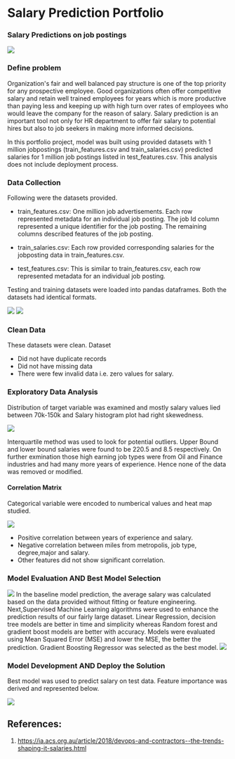 # Salary Prediction Portfolio
### Salary Predictions on job postings

<img src = "Images/Image%201.jpg" >





      

### Define problem
Organization's fair and well balanced pay structure is one of the top priority for any prospective employee. Good organizations often offer competitive salary and retain well trained employees for years which is more productive than paying less and  keeping  up with high turn over rates of employees who would leave the company for the reason of salary. Salary prediction is an important tool not only for HR department to offer fair salary to potential hires but also to job seekers in making more informed decisions.

In this portfolio project, model was built using provided datasets with 1 million jobpostings (train_features.csv and train_salaries.csv) predicted salaries for 1 million job postings listed in test_features.csv. This analysis does not include deployment process.

### Data Collection
Following were the datasets provided.

* train_features.csv: One million job advertisements. Each row represented metadata for an individual job posting. The job Id column represented a unique identifier for the job posting. The remaining columns described features of the job posting.

* train_salaries.csv: Each row provided corresponding salaries for the jobposting data in train_features.csv.

* test_features.csv: This is similar to train_features.csv, each row represented metadata for an individual job posting.

Testing and training datasets were loaded into pandas dataframes. Both the datasets had identical formats.


<img src = "Images/train%20test%20dataset.PNG" >


<img src = "Images/train%20salary.PNG" >


### Clean Data 

These datasets were clean. Dataset 
 * Did not have duplicate records
 * Did not have missing data
 * There were few invalid data i.e. zero values for salary. 
 
 ###  Exploratory Data Analysis
 
 Distribution of target variable was examined and mostly salary values lied between 70k-150k
and Salary histogram plot had right skewedness.
 

<img src = "Images/Salary%20distribution.PNG" >




Interquartile method was used to look for potential outliers. Upper Bound and lower bound salaries were found to be 220.5 and 8.5 respectively. On further exmination those high earning job types were from Oil and Finance industries and had many more years of experience. Hence none of the data was removed or modified.

#### Correlation Matrix

Categorical variable were encoded to numberical values and heat map studied.

<img src = "Images/Heat%20map.PNG" >

*  Positive correlation between years of experience and salary.
*  Negative correlation between miles from metropolis, job type, degree,major and salary.
*  Other features did not show significant correlation.

### Model Evaluation AND Best Model Selection
<img src = "Images/model%20evaluation.PNG" >
In the baseline model prediction, the average salary was calculated based on the data provided without fitting or feature engineering. Next,Supervised Machine Learning algorithms were used to enhance the prediction results of our fairly large dataset. Linear Regression, decision tree models are better in time and simplicity whereas Random forest and gradient boost models are better with accuracy. Models were evaluated using Mean Squared Error (MSE) and lower the MSE, the better the prediction. Gradient Boosting Regressor was selected as the best model.


<img src = "Images/Predicted%20vs%20observed.PNG" >



### Model Development AND Deploy the Solution

Best model was used to predict salary on test data. Feature importance was derived and represented below. 






<img src = "Images/Feature%20importance.PNG" >




## References:
1. https://ia.acs.org.au/article/2018/devops-and-contractors--the-trends-shaping-it-salaries.html

